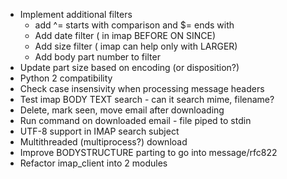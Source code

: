 * Implement additional filters
	* add ^= starts with comparison and $= ends with
	* Add date filter ( in imap BEFORE ON SINCE)
	* Add size filter ( imap can help only with LARGER)
	* Add body part number to filter
* Update part size based on encoding (or disposition?)
* Python 2 compatibility
* Check case insensivity when processing message headers
* Test imap  BODY TEXT search -  can it search mime, filename?
* Delete, mark seen, move email after downloading
* Run command on downloaded email -  file piped to stdin
* UTF-8 support in IMAP search subject
* Multithreaded (multiprocess?)  download
* Improve BODYSTRUCTURE parting to go into message/rfc822
* Refactor imap_client into 2 modules


	
